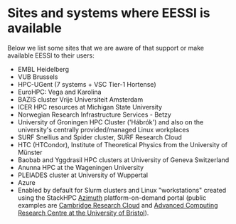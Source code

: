 # Sites and systems where EESSI is available

Below we list some sites that we are aware of that support or make available EESSI to their users:

* EMBL Heidelberg
* VUB Brussels
* HPC-UGent (7 systems + VSC Tier-1 Hortense)
* EuroHPC: Vega and Karolina
* BAZIS cluster Vrije Universiteit Amsterdam
* ICER HPC resources at Michigan State University
* Norwegian Research Infrastructure Services - Betzy
* University of Groningen HPC Cluster ('Hábrók') and also on the university's centrally provided/managed Linux workplaces
* SURF Snellius and Spider cluster, SURF Research Cloud
* HTC (HTCondor), Institute of Theoretical Physics from the University of Münster
* Baobab and Yggdrasil HPC clusters at University of Geneva Switzerland
* Anunna HPC at the Wageningen University
* PLEIADES cluster at University of Wuppertal
* Azure
* Enabled by default for Slurm clusters and Linux "workstations" created using the StackHPC [Azimuth](https://github.com/stackhpc/azimuth) platform-on-demand portal (public examples are [Cambridge Research Cloud](https://www.hpc.cam.ac.uk/cambridge-research-cloud) and [Advanced Computing Research Centre at the University of Bristol](https://github.com/ACRC/dl-azimuth-config/tree/main)).
